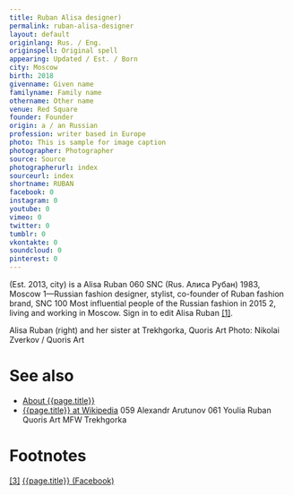 ```yaml
---
title: Ruban Alisa designer)
permalink: ruban-alisa-designer
layout: default
originlang: Rus. / Eng.
originspell: Original spell
appearing: Updated / Est. / Born
city: Moscow
birth: 2018
givenname: Given name
familyname: Family name
othername: Other name
venue: Red Square
founder: Founder
origin: a / an Russian
profession: writer based in Europe
photo: This is sample for image caption
photographer: Photographer
source: Source
photographerurl: index
sourceurl: index
shortname: RUBAN
facebook: 0
instagram: 0
youtube: 0
vimeo: 0
twitter: 0
tumblr: 0
vkontakte: 0
soundcloud: 0
pinterest: 0
---
```



(Est. 2013, city) is a Alisa Ruban  060  SNC (Rus. Алиса Рубан) 1983, Moscow 1—Russian fashion designer, stylist, co-founder of Ruban fashion brand, SNC 100 Most influential people of the Russian fashion in 2015 2, living and working in Moscow.  Sign in to edit Alisa Ruban <span id="a1">[\[1\]](#f1)</span>.


Alisa Ruban (right) and her sister at Trekhgorka, Quoris Art
Photo: Nikolai Zverkov / Quoris Art



# See also

+ [About {{page.title}}](index)
+ [{{page.title}} at Wikipedia](index)
059  Alexandr Arutunov
061  Youlia Ruban
Quoris Art
MFW
Trekhgorka

# Footnotes

[[3]](#a3) <span id="f3"></span> [{{page.title}} (Facebook)](index)

